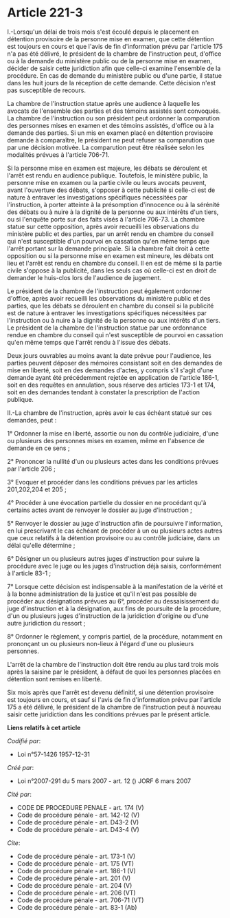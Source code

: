 # Article 221-3

I.-Lorsqu'un délai de trois mois s'est écoulé depuis le placement en détention provisoire de la personne mise en examen, que
cette détention est toujours en cours et que l'avis de fin d'information prévu par l'article 175 n'a pas été délivré, le
président de la chambre de l'instruction peut, d'office ou à la demande du ministère public ou de la personne mise en examen,
décider de saisir cette juridiction afin que celle-ci examine l'ensemble de la procédure. En cas de demande du ministère
public ou d'une partie, il statue dans les huit jours de la réception de cette demande. Cette décision n'est pas susceptible
de recours. 

La chambre de l'instruction statue après une audience à laquelle les avocats de l'ensemble des parties et des témoins
assistés sont convoqués. La chambre de l'instruction ou son président peut ordonner la comparution des personnes mises en
examen et des témoins assistés, d'office ou à la demande des parties. Si un mis en examen placé en détention provisoire
demande à comparaître, le président ne peut refuser sa comparution que par une décision motivée. La comparution peut être
réalisée selon les modalités prévues à l'article 706-71. 

Si la personne mise en examen est majeure, les débats se déroulent et l'arrêt est rendu en audience publique. Toutefois, le
ministère public, la personne mise en examen ou la partie civile ou leurs avocats peuvent, avant l'ouverture des débats,
s'opposer à cette publicité si celle-ci est de nature à entraver les investigations spécifiques nécessitées par
l'instruction, à porter atteinte à la présomption d'innocence ou à la sérénité des débats ou à nuire à la dignité de la
personne ou aux intérêts d'un tiers, ou si l'enquête porte sur des faits visés à l'article 706-73. La chambre statue sur
cette opposition, après avoir recueilli les observations du ministère public et des parties, par un arrêt rendu en chambre du
conseil qui n'est susceptible d'un pourvoi en cassation qu'en même temps que l'arrêt portant sur la demande principale. Si la
chambre fait droit à cette opposition ou si la personne mise en examen est mineure, les débats ont lieu et l'arrêt est rendu
en chambre du conseil. Il en est de même si la partie civile s'oppose à la publicité, dans les seuls cas où celle-ci est en
droit de demander le huis-clos lors de l'audience de jugement. 

Le président de la chambre de l'instruction peut également ordonner d'office, après avoir recueilli les observations du
ministère public et des parties, que les débats se déroulent en chambre du conseil si la publicité est de nature à entraver
les investigations spécifiques nécessitées par l'instruction ou à nuire à la dignité de la personne ou aux intérêts d'un
tiers. Le président de la chambre de l'instruction statue par une ordonnance rendue en chambre du conseil qui n'est
susceptible de pourvoi en cassation qu'en même temps que l'arrêt rendu à l'issue des débats. 

Deux jours ouvrables au moins avant la date prévue pour l'audience, les parties peuvent déposer des mémoires consistant soit
en des demandes de mise en liberté, soit en des demandes d'actes, y compris s'il s'agit d'une demande ayant été précédemment
rejetée en application de l'article 186-1, soit en des requêtes en annulation, sous réserve des articles 173-1 et 174, soit
en des demandes tendant à constater la prescription de l'action publique. 

II.-La chambre de l'instruction, après avoir le cas échéant statué sur ces demandes, peut : 

1° Ordonner la mise en liberté, assortie ou non du contrôle judiciaire, d'une ou plusieurs des personnes mises en examen,
même en l'absence de demande en ce sens ; 

2° Prononcer la nullité d'un ou plusieurs actes dans les conditions prévues par l'article 206 ; 

3° Evoquer et procéder dans les conditions prévues par les articles 201,202,204 et 205 ; 

4° Procéder à une évocation partielle du dossier en ne procédant qu'à certains actes avant de renvoyer le dossier au juge
d'instruction ; 

5° Renvoyer le dossier au juge d'instruction afin de poursuivre l'information, en lui prescrivant le cas échéant de procéder
à un ou plusieurs actes autres que ceux relatifs à la détention provisoire ou au contrôle judiciaire, dans un délai qu'elle
détermine ; 

6° Désigner un ou plusieurs autres juges d'instruction pour suivre la procédure avec le juge ou les juges d'instruction déjà
saisis, conformément à l'article 83-1 ; 

7° Lorsque cette décision est indispensable à la manifestation de la vérité et à la bonne administration de la justice et
qu'il n'est pas possible de procéder aux désignations prévues au 6°, procéder au dessaisissement du juge d'instruction et à
la désignation, aux fins de poursuite de la procédure, d'un ou plusieurs juges d'instruction de la juridiction d'origine ou
d'une autre juridiction du ressort ; 

8° Ordonner le règlement, y compris partiel, de la procédure, notamment en prononçant un ou plusieurs non-lieux à l'égard
d'une ou plusieurs personnes. 

L'arrêt de la chambre de l'instruction doit être rendu au plus tard trois mois après la saisine par le président, à défaut de
quoi les personnes placées en détention sont remises en liberté. 

Six mois après que l'arrêt est devenu définitif, si une détention provisoire est toujours en cours, et sauf si l'avis de fin
d'information prévu par l'article 175 a été délivré, le président de la chambre de l'instruction peut à nouveau saisir cette
juridiction dans les conditions prévues par le présent article.

**Liens relatifs à cet article**

_Codifié par_:

  - Loi n°57-1426 1957-12-31

_Créé par_:

  - Loi n°2007-291 du 5 mars 2007 - art. 12 () JORF 6 mars 2007

_Cité par_:

  - CODE DE PROCEDURE PENALE - art. 174 (V)
  - Code de procédure pénale - art. 142-12 (V)
  - Code de procédure pénale - art. D43-2 (V)
  - Code de procédure pénale - art. D43-4 (V)

_Cite_:

  - Code de procédure pénale - art. 173-1 (V)
  - Code de procédure pénale - art. 175 (VT)
  - Code de procédure pénale - art. 186-1 (V)
  - Code de procédure pénale - art. 201 (V)
  - Code de procédure pénale - art. 204 (V)
  - Code de procédure pénale - art. 206 (VT)
  - Code de procédure pénale - art. 706-71 (VT)
  - Code de procédure pénale - art. 83-1 (Ab)

